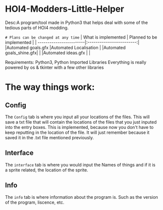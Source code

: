 # HOI4-Modders-Little-Helper
Desc:A program/tool made in Python3 that helps deal with some of the tedious parts of HOI4 modding.

`# Plans can be changed at any time`
| What is implemented     | Planned to be implemented |
| ------------------------|:-------------------------:|
|Automated goals.gfx      |Automated Localisation     |
|Automated goals_shine.gfx|                           |
|Automated ideas.gfx      |                           |

Requirements: Python3, Python Imported Libraries
Everything is really powered by os & tkinter with a few other libraries

# The way things work:
## Config
The `Config` tab is where you input all your locations of the files. This will save a txt file that will contain the locations of the files that you just inputed into the entry boxes. This is implemented, because now you don't have to keep reputting in the location of the file. It will just remember because it saved it in the .txt file mentioned previously.

## Interface
The `interface` tab is where you would input the Names of things and if it is a sprite related, the location of the sprite.

## Info
The `info` tab is where information about the program is. Such as the version of the program, liscence, etc.
